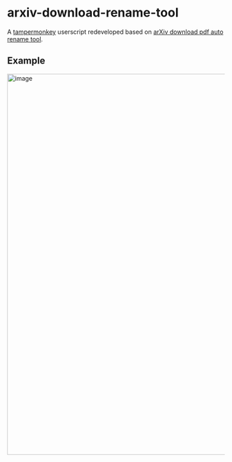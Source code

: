 # arxiv-download-rename-tool


A [tampermonkey](https://www.tampermonkey.net/) userscript redeveloped based on [arXiv download pdf auto rename tool](https://greasyfork.org/en/scripts/475078-arxiv%E8%AE%BA%E6%96%87%E4%B8%8B%E8%BD%BD%E8%87%AA%E5%8A%A8%E9%87%8D%E5%91%BD%E5%90%8D%E4%B8%BA%E8%AE%BA%E6%96%87%E5%90%8D-%E5%8A%9F%E8%83%BD%E5%A2%9E%E5%BC%BA%E7%89%88-arxiv-download-pdf-auto-rename-tool).


## Example

<img width="884" alt="image" src="https://github.com/seanxuu/arxiv-download-rename-tool/assets/118865326/7168889d-1101-4430-8619-b97350d0fd79">
